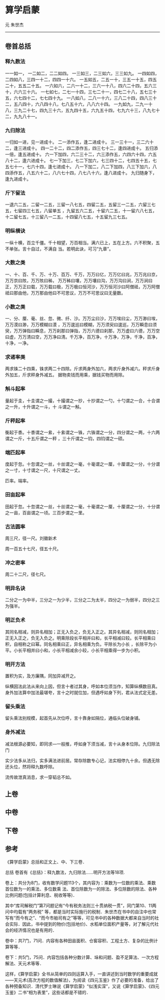 # 算学启蒙

元 朱世杰

---

## 卷首总括

### 释九数法

一一如一，
一二如二，二二如四。
一三如三，二三如六，三三如九。
一四如四，二四如八，三四一十二，四四一十六。
一五如五，二五一十，三五一十五，四五二十，五五二十五。
一六如六，二六一十二，三六一十八，四六二十四，五六三十，六六三十六。
一七如七，二七一十四，三七二十一，四七二十八，五七三十五，六七四十二，七七四十九。
一八如八，二八一十六，三八二十四，四八三十二，五八四十，六八四十八，七八五十六，八八六十四。
一九如九，二九一十八，三九二十七，四九三十六，五九四十五，六九五十四，七九六十三，八九七十二，九九八十一。

### 九归除法

一归如一进，见一进成十。
二一添作五，逢二进成十。
三一三十一，三二六十二，逢三进成十。
四一二十二，四二添作五，四三七十二，逢四进成十。
五归添一倍，逢五进成十。
六一下加四，六二三十二，六三添作五，六四六十四，六五八十二，逢六进成十。
七一下加三，七二下加六，七三四十二，七四五十五，七五七十一，七六十四，逢七进成十。
八一下加二，八二下加四，八三下加六，八四添作五，八五六十二，八六七十四，八七八十六，逢八进成十。
九归随身下，逢九进成十。

### 斤下留法

一退六二五，二留一二五，三留一八七五，四留二五，五留三一二五，六留三七五，七留四三七五，八留单五
，九留五六二五，十留六二五，十一留六八七五，十二留七五，十三留八一二五，十四留八七五，十五留九三七五。

### 明纵横诀

一纵十横，百立千僵。千十相望，万百相当。满六已上，五在上方。六不积聚，五不单张。言十自过，不满自
当。若明此诀，可习“九章”。

### 大数之类

一、十、百、千、万、十万、百万、千万，万万曰亿，万万亿曰兆，万万兆曰京，万万京曰陔，万万陔曰秭，
万万秭曰壤，万万壤曰沟，万万沟曰涧，万万涧曰正，万万正曰载，万万载曰极，万万极曰恒河沙，万万恒河沙曰阿僧祗，万万阿僧祗曰那由他，万万那由他曰不可思议，万万不可思议曰无量数。

### 小数之类

一、分、厘、毫、丝、忽、微、纤、沙。万万尘曰沙，万万埃曰尘，万万渺曰埃，万万漠曰渺，万万模糊曰漠
，万万逡巡曰模糊，万万须臾曰逡巡，万万瞬息曰须臾，万万弹指曰瞬息，万万刹那曰弹指，万万六德曰刹那，万万虚曰六德，万万空曰虚，万万清曰空，万万净曰清。千万净，百万净，十万净，万净，千净，百净，十净，一净。

### 求诸率类

两求铢二十四乘，铢求两二十四除。斤求两身外加六，两求斤身外减六。秤求斤身外加五，斤求秤身外减五。
据物卖钱而用乘，据钱买物而用除。

### 斛斗起率

量起于圭，十圭谓之一撮，十撮谓之一抄，十抄谓之一勺，十勺谓之一合，十合谓之一升，十升谓之一斗，十
斗谓之一斛。

### 斤秤起率

衡起于黍。十黍谓之一絫，十絫谓之一铢，六铢谓之一分，四分谓之一两，十六两谓之一斤，十五斤谓之一秤
，三十斤谓之一钧，四钧谓之一硕。

### 端匹起率

度起于忽。十忽谓之一丝，十丝谓之一毫，十毫谓之一厘，十厘谓之一分，十分谓之一寸，十寸谓之一尺，十尺谓之一丈。

匹率。端率。

### 田亩起率

田起于忽。十忽谓之一丝，十丝谓之一毫，十毫谓之一厘，十厘谓之一分，十分谓之一亩，百亩谓之一顷。三百步谓之一里。

### 古法圆率

周三尺，径一尺。刘徽新术

周一百五十七尺，径五十尺。

### 冲之密率

周二十二尺，径七尺。

### 明异名诀

二分之一为中半，三分之一为少半，三分之二为太半，四分之一为弱半，四分之三为强半。

### 明正负术

其同名相减，则异名相加；正无入负之，负无入正之。其异名相减，则同名相加；正无入正之，负无入负之。明乘除段长平相并曰和，长平相减曰较。长平相乘曰积，自相称之曰幂。同名相乘曰正，异名相乘为负。平除长为小长
，长除平为小平。小长平相并曰小和，小长平相减余小较，小长平相乘得一步为小积。

### 明开方法

置积为实，及方廉隅，同加异减开之。

纵横因法此法从来向上因，但言十者过其身，呼如本位须当作，知算纵横数目真。身外加法算中加法最堪夸，言十之时就位加，但遇呼如身下列，君从法式定无差。

### 留头乘法

留头乘法别规模，起首先从次位呼，言十靠身如隔位，通临头位破身铺。

### 身外减法

减法根源必要知，即同求—一般推，呼如身下须当减，言十从身本位除。九归除法门

实少法多从法归，实多满法进前居。常存除数专心记，法实相停九十余。但遇无除还头位，然将释九数呼除。

流传故泄真消息，求一穿韬总不如。

## 上卷

## 中卷

## 下卷



## 参考

《算学启蒙》总括和正文上、中、下三卷．

总括 卷首有《总括》：释九数法，九归除法……明开方法等18项.

卷上：共分为8门，收有数学问题113个，其内容为：乘数为一位数的乘法、乘数首位数为一的乘法、多位数乘
法、首位除数为一的除法、多位除数的除法、各种比例问题(包括计算利息、税收等等)．

其中“库司解税门”第7问题记有“今有税务法则三十贯纳税一贯”，同门第10、11两问中均载有“两务税”
等，都是当时实际施行的税制．朱世杰在书中的自注中也常写有“而今有之”、“而今市舶司有之”等等，可见书中的各种数据大都来自当时的社会实际．因此，书中提到的物价(包括地价)、水稻单位面积产量等，对了解元代社会的经济情况也是有用的．

卷中：共7门，71问．内容有各种田亩面积、仓窖容积、工程土方、复杂的比例计算等等．

卷下：共5门，75问．内容包括各种分数计算、垛和问题、盈不足算法、一次方程解法、天元术等等．

这样，《算学启蒙》全书从简单的四则运算入手，一直讲述到当时数学的重要成就——天元术(高次方程的数值解法)，为阅读《四元玉鉴》作了必要的准备，给出了各种预备知识．清代罗士琳说《算学启蒙》“似浅实深”，又说《算学启蒙》、《四元玉鉴》二书“相为表里”，这些话都是不错的．